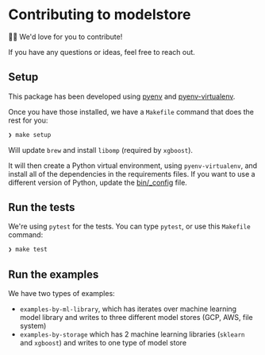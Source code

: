 # Contributing to modelstore

👋🏽 We'd love for you to contribute!

If you have any questions or ideas, feel free to reach out.

## Setup

This package has been developed using [pyenv](https://github.com/pyenv/pyenv)
and [pyenv-virtualenv](https://github.com/pyenv/pyenv-virtualenv).

Once you have those installed, we have a `Makefile` command that does the
rest for you:

```bash
❯ make setup
```

Will update `brew` and install `libomp` (required by `xgboost`).

It will then create a Python virtual environment, using `pyenv-virtualenv`,
and install all of the dependencies in the requirements files. If you want
to use a different version of Python, update the [bin/_config](bin/config) file.

## Run the tests

We're using `pytest` for the tests. You can type `pytest`, or use
this `Makefile` command:

```bash
❯ make test
```

## Run the examples

We have two types of examples:

* `examples-by-ml-library`, which has iterates over  machine learning model library and writes to three different model stores (GCP, AWS, file system)
* `examples-by-storage` which has 2 machine learning libraries (`sklearn` and `xgboost`) and writes to one type of model store
